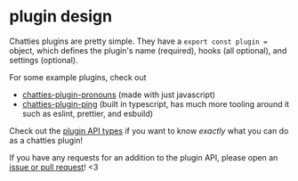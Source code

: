 # plugin design

Chatties plugins are pretty simple. They have a `export const plugin =` object, which defines the plugin's name (required), hooks (all optional), and settings (optional).

For some example plugins, check out

- [chatties-plugin-pronouns](https://github.com/esthedebeste/chatties-plugin-pronouns) (made with just javascript)
- [chatties-plugin-ping](https://github.com/esthedebeste/chatties-plugin-ping) (built in typescript, has much more tooling around it such as eslint, prettier, and esbuild)

Check out the [plugin API types](./types/plugin-api.d.ts) if you want to know _exactly_ what you can do as a chatties plugin!

If you have any requests for an addition to the plugin API, please open an [issue or pull request](https://github.com/esthedebeste/chatties/issues/new)! <3
